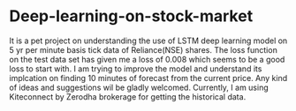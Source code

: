 # Deep-learning-on-stock-market
It is a pet project on understanding the use of LSTM deep learning model on 5 yr per minute basis tick data of Reliance(NSE) shares.
The loss function on the test data set has given me a loss of 0.008 which seems to be a good loss to start with.
I am trying to improve the model and understand its implcation on finding 10 minutes of forecast from the current price.
Any kind of ideas and suggestions wil be gladly welcomed.
Currently, I am using Kiteconnect by Zerodha brokerage for getting the historical data.
